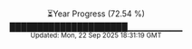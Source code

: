 <p align="center">
⏳Year Progress (72.54 %) <br>
█████████████████████▁▁▁▁▁▁▁▁▁ <br>
<sub>Updated: Mon, 22 Sep 2025 18:31:19 GMT</sub>
</p>

